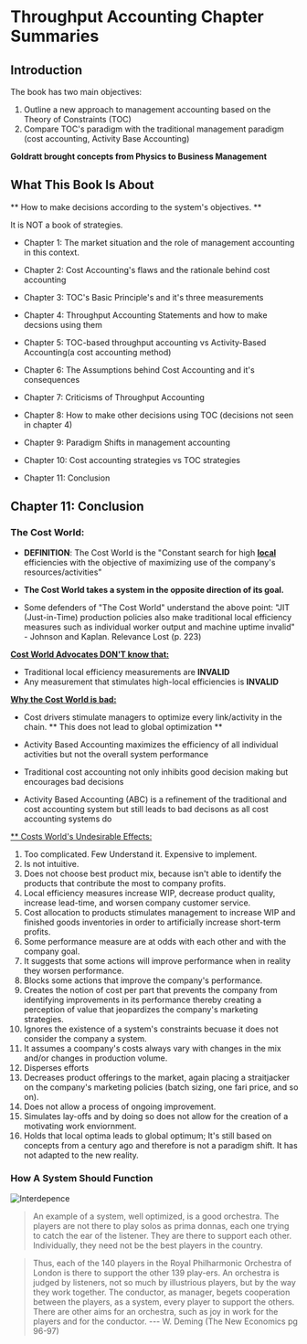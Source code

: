 # Throughput Accounting Chapter Summaries

## Introduction

The book has two main objectives:

1. Outline a new approach to management accounting based on the Theory of Constraints (TOC)
1. Compare TOC's paradigm with the traditional management paradigm (cost accounting, Activity Base Accounting)

**Goldratt brought concepts from Physics to Business Management**

## What This Book Is About

** How to make decisions according to the system's objectives. **

It is NOT a book of strategies.

- Chapter 1: The market situation and the role of management accounting in this context.

- Chapter 2: Cost Accounting's flaws and the rationale behind cost accounting

- Chapter 3: TOC's Basic Principle's and it's three measurements

- Chapter 4: Throughput Accounting Statements and how to make decsions using them

- Chapter 5: TOC-based throughput accounting vs Activity-Based Accounting(a cost accounting method)

- Chapter 6: The Assumptions behind Cost Accounting and it's consequences

- Chapter 7: Criticisms of Throughput Accounting

- Chapter 8: How to make other decisions using TOC (decisions not seen in chapter 4)

- Chapter 9: Paradigm Shifts in management accounting

- Chapter 10: Cost accounting strategies vs TOC strategies

- Chapter 11: Conclusion



## Chapter 11: Conclusion

### The Cost World:
- **DEFINITION**:  The Cost World is the "Constant search for high <u>**local**</u> efficiencies with the 
objective of maximizing use of the company's resources/activities"

- **The Cost World takes a system in the opposite direction of its goal.**

- Some defenders of "The Cost World" understand the above point: "JIT (Just-in-Time) production
policies also make traditional local efficiency measures such as individual
worker output and machine uptime invalid" - Johnson and Kaplan. Relevance Lost (p. 223)

<u>**Cost World Advocates DON'T know that:**</u>

- Traditional local efficiency measurements are **INVALID**
- Any measurement that stimulates high-local efficiencies is **INVALID**

<u>**Why the Cost World is bad:**</u>

- Cost drivers stimulate managers to optimize every link/activity in the chain.
** This does not lead to global optimization **

- Activity Based Accounting maximizes the efficiency of all individual activities
but not the overall system performance

- Traditional cost accounting not only inhibits good decision making but encourages bad decisions

- Activity Based Accounting (ABC) is a refinement of the traditional and cost accounting system
but still leads to bad decisons as all cost accounting systems do

<u>** Costs World's Undesirable Effects:</u>

1. Too complicated. Few Understand it. Expensive to implement.
1. Is not intuitive.
1. Does not choose best product mix, because isn't able to identify the products that contribute
the most to company profits.
1. Local efficiency measures increase WIP, decrease product quality, increase lead-time, and
worsen company customer service.
1. Cost allocation to products stimulates management to increase WIP and finished goods inventories
in order to artificially increase short-term profits.
1. Some performance measure are at odds with each other and with the company goal.
1. It suggests that some actions will improve performance when in reality they worsen performance.
1. Blocks some actions that improve the company's performance.
1. Creates the notion of cost per part that prevents the company from 
identifying improvements in its performance thereby creating a perception of
value that jeopardizes the company's marketing strategies.
1. Ignores the existence of a system's constraints becuase it does not consider the company a system.
1. It assumes a coompany's costs always vary with changes in the mix and/or changes in production volume.
1. Disperses efforts
1. Decreases product offerings to the market, again placing a straitjacker on 
the company's marketing policies (batch sizing, one fari price, and so on).
1. Does not allow a process of ongoing improvement.
1. Simulates lay-offs and by doing so does not allow for the creation of a 
motivating work enviornment.
1. Holds that local optima leads to global optimum; It's still based on
concepts from a century ago and therefore is not a paradigm shift.
It has not adapted to the new reality.

### How A System Should Function


![Interdepence](/img/interdependence.png)


>An example of a system, well optimized, is a good orchestra. The players are
>not there to play solos as prima donnas, each one trying to catch the ear of
>the listener. They are there to support each other. Individually,
>they need not be the best players in the country.

>Thus, each of the 140 players in the Royal Philharmonic Orchestra of
>London is there to support the other 139 play-ers. An orchestra is judged
>by listeners, not so much by illustrious players, but by the way
>they work together. The conductor, as manager, begets cooperation between the
>players, as a system, every player to support the others. There
>are other aims for an orchestra, such as joy in work for the players
>and for the conductor. --- W. Deming (The New Economics pg 96-97)


